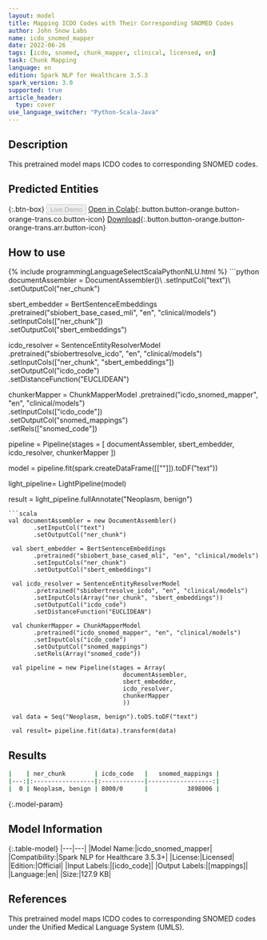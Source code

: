```yaml
---
layout: model
title: Mapping ICDO Codes with Their Corresponding SNOMED Codes
author: John Snow Labs
name: icdo_snomed_mapper
date: 2022-06-26
tags: [icdo, snomed, chunk_mapper, clinical, licensed, en]
task: Chunk Mapping
language: en
edition: Spark NLP for Healthcare 3.5.3
spark_version: 3.0
supported: true
article_header:
  type: cover
use_language_switcher: "Python-Scala-Java"
---
```


## Description

This pretrained model maps ICDO codes to corresponding SNOMED codes.

## Predicted Entities



{:.btn-box}
<button class="button button-orange" disabled>Live Demo</button>
[Open in Colab](https://colab.research.google.com/github/JohnSnowLabs/spark-nlp-workshop/blob/master/tutorials/Certification_Trainings/Healthcare/26.Chunk_Mapping.ipynb){:.button.button-orange.button-orange-trans.co.button-icon}
[Download](https://s3.amazonaws.com/auxdata.johnsnowlabs.com/clinical/models/icdo_snomed_mapper_en_3.5.3_3.0_1656274513770.zip){:.button.button-orange.button-orange-trans.arr.button-icon}

## How to use



<div class="tabs-box" markdown="1">
{% include programmingLanguageSelectScalaPythonNLU.html %}
```python
documentAssembler = DocumentAssembler()\
      .setInputCol("text")\
      .setOutputCol("ner_chunk")

sbert_embedder = BertSentenceEmbeddings\
     .pretrained("sbiobert_base_cased_mli", "en", "clinical/models")\
     .setInputCols(["ner_chunk"])\
     .setOutputCol("sbert_embeddings")
 
icdo_resolver = SentenceEntityResolverModel\
     .pretrained("sbiobertresolve_icdo", "en", "clinical/models")\
     .setInputCols(["ner_chunk", "sbert_embeddings"]) \
     .setOutputCol("icdo_code")\
     .setDistanceFunction("EUCLIDEAN")

chunkerMapper = ChunkMapperModel
      .pretrained("icdo_snomed_mapper", "en", "clinical/models")\
      .setInputCols(["icdo_code"])\
      .setOutputCol("snomed_mappings")\
      .setRels(["snomed_code"])


pipeline = Pipeline(stages = [
                      documentAssembler,
                      sbert_embedder,
                      icdo_resolver,
                      chunkerMapper
                      ])

model = pipeline.fit(spark.createDataFrame([[""]]).toDF("text"))

light_pipeline= LightPipeline(model)

result = light_pipeline.fullAnnotate("Neoplasm, benign")
```
```scala
val documentAssembler = new DocumentAssembler()
       .setInputCol("text")
       .setOutputCol("ner_chunk")

 val sbert_embedder = BertSentenceEmbeddings
       .pretrained("sbiobert_base_cased_mli", "en", "clinical/models")
       .setInputCols("ner_chunk")
       .setOutputCol("sbert_embeddings")

 val icdo_resolver = SentenceEntityResolverModel
       .pretrained("sbiobertresolve_icdo", "en", "clinical/models")
       .setInputCols(Array("ner_chunk", "sbert_embeddings"))
       .setOutputCol("icdo_code")
       .setDistanceFunction("EUCLIDEAN")

 val chunkerMapper = ChunkMapperModel
       .pretrained("icdo_snomed_mapper", "en", "clinical/models")
       .setInputCols("icdo_code")
       .setOutputCol("snomed_mappings")
       .setRels(Array("snomed_code"))

 val pipeline = new Pipeline(stages = Array(
                                documentAssembler,
                                sbert_embedder,
                                icdo_resolver,
                                chunkerMapper
                                ))
 
 val data = Seq("Neoplasm, benign").toDS.toDF("text")

 val result= pipeline.fit(data).transform(data)
```
</div>

## Results

```bash
|    | ner_chunk        | icdo_code   |   snomed_mappings |
|---:|:-----------------|:------------|------------------:|
|  0 | Neoplasm, benign | 8000/0      |           3898006 |
```

{:.model-param}
## Model Information

{:.table-model}
|---|---|
|Model Name:|icdo_snomed_mapper|
|Compatibility:|Spark NLP for Healthcare 3.5.3+|
|License:|Licensed|
|Edition:|Official|
|Input Labels:|[icdo_code]|
|Output Labels:|[mappings]|
|Language:|en|
|Size:|127.9 KB|

## References

This pretrained model maps ICDO codes to corresponding SNOMED codes under the Unified Medical Language System (UMLS).